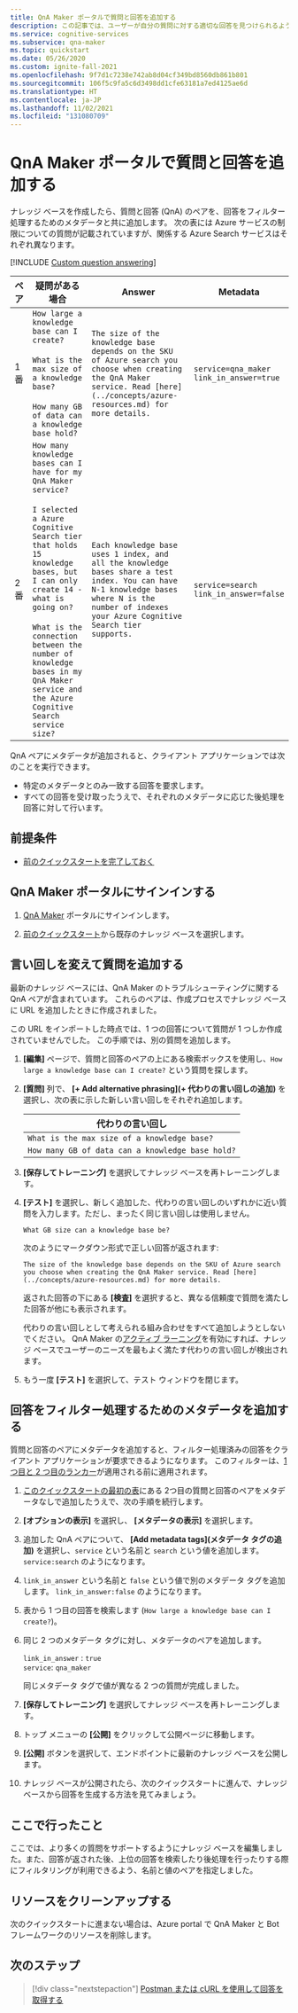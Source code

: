 ```yaml
---
title: QnA Maker ポータルで質問と回答を追加する
description: この記事では、ユーザーが自分の質問に対する適切な回答を見つけられるように、質問と回答のペアをメタデータと共に追加する方法について説明します。
ms.service: cognitive-services
ms.subservice: qna-maker
ms.topic: quickstart
ms.date: 05/26/2020
ms.custom: ignite-fall-2021
ms.openlocfilehash: 9f7d1c7238e742ab8d04cf349bd8560db861b801
ms.sourcegitcommit: 106f5c9fa5c6d3498dd1cfe63181a7ed4125ae6d
ms.translationtype: HT
ms.contentlocale: ja-JP
ms.lasthandoff: 11/02/2021
ms.locfileid: "131080709"
---
```

# <a name="add-questions-and-answer-with-qna-maker-portal"></a>QnA Maker ポータルで質問と回答を追加する

ナレッジ ベースを作成したら、質問と回答 (QnA) のペアを、回答をフィルター処理するためのメタデータと共に追加します。 次の表には Azure サービスの制限についての質問が記載されていますが、関係する Azure Search サービスはそれぞれ異なります。

[!INCLUDE [Custom question answering](../includes/new-version.md)]

<a name="qna-table"></a>

|ペア|疑問がある場合|Answer|Metadata|
|--|--|--|--|
|1 番|`How large a knowledge base can I create?`<br><br>`What is the max size of a knowledge base?`<br><br>`How many GB of data can a knowledge base hold?` |`The size of the knowledge base depends on the SKU of Azure search you choose when creating the QnA Maker service. Read [here](../concepts/azure-resources.md) for more details.`|`service=qna_maker`<br>`link_in_answer=true`|
|2 番|`How many knowledge bases can I have for my QnA Maker service?`<br><br>`I selected a Azure Cognitive Search tier that holds 15 knowledge bases, but I can only create 14 - what is going on?`<br><br>`What is the connection between the number of knowledge bases in my QnA Maker service and the Azure Cognitive Search service size?` |`Each knowledge base uses 1 index, and all the knowledge bases share a test index. You can have N-1 knowledge bases where N is the number of indexes your Azure Cognitive Search tier supports.`|`service=search`<br>`link_in_answer=false`|

QnA ペアにメタデータが追加されると、クライアント アプリケーションでは次のことを実行できます。

* 特定のメタデータとのみ一致する回答を要求します。
* すべての回答を受け取ったうえで、それぞれのメタデータに応じた後処理を回答に対して行います。


## <a name="prerequisites"></a>前提条件

* [前のクイックスタートを完了しておく](./create-publish-knowledge-base.md)

## <a name="sign-in-to-the-qna-maker-portal"></a>QnA Maker ポータルにサインインする

1. [QnA Maker](https://www.qnamaker.ai) ポータルにサインインします。

1. [前のクイックスタート](./create-publish-knowledge-base.md)から既存のナレッジ ベースを選択します。

## <a name="add-additional-alternatively-phrased-questions"></a>言い回しを変えて質問を追加する

最新のナレッジ ベースには、QnA Maker のトラブルシューティングに関する QnA ペアが含まれています。 これらのペアは、作成プロセスでナレッジ ベースに URL を追加したときに作成されました。

この URL をインポートした時点では、1 つの回答について質問が 1 つしか作成されていませんでした。 この手順では、別の質問を追加します。

1. **[編集]** ページで、質問と回答のペアの上にある検索ボックスを使用し、`How large a knowledge base can I create?` という質問を探します。

1. **[質問]** 列で、 **[+ Add alternative phrasing]\(+ 代わりの言い回しの追加\)** を選択し、次の表に示した新しい言い回しをそれぞれ追加します。

    |代わりの言い回し|
    |--|
    |`What is the max size of a knowledge base?`|
    |`How many GB of data can a knowledge base hold?`|

1. **[保存してトレーニング]** を選択してナレッジ ベースを再トレーニングします。

1. **[テスト]** を選択し、新しく追加した、代わりの言い回しのいずれかに近い質問を入力します。ただし、まったく同じ言い回しは使用しません。

    `What GB size can a knowledge base be?`

    次のようにマークダウン形式で正しい回答が返されます:

    `The size of the knowledge base depends on the SKU of Azure search you choose when creating the QnA Maker service. Read [here](../concepts/azure-resources.md) for more details.`

    返された回答の下にある **[検査]** を選択すると、異なる信頼度で質問を満たした回答が他にも表示されます。

    代わりの言い回しとして考えられる組み合わせをすべて追加しようとしないでください。 QnA Maker の[アクティブ ラーニング](../how-to/improve-knowledge-base.md)を有効にすれば、ナレッジ ベースでユーザーのニーズを最もよく満たす代わりの言い回しが検出されます。

1. もう一度 **[テスト]** を選択して、テスト ウィンドウを閉じます。

## <a name="add-metadata-to-filter-the-answers"></a>回答をフィルター処理するためのメタデータを追加する

質問と回答のペアにメタデータを追加すると、フィルター処理済みの回答をクライアント アプリケーションが要求できるようになります。 このフィルターは、[1 つ目と 2 つ目のランカー](../concepts/query-knowledge-base.md#ranker-process)が適用される前に適用されます。

1. [このクイックスタートの最初の表](#qna-table)にある 2つ目の質問と回答のペアをメタデータなしで追加したうえで、次の手順を続行します。

1. **[オプションの表示]** を選択し、 **[メタデータの表示]** を選択します。

1. 追加した QnA ペアについて、 **[Add metadata tags]\(メタデータ タグの追加\)** を選択し、`service` という名前と `search` という値を追加します。 `service:search` のようになります。

1. `link_in_answer` という名前と `false` という値で別のメタデータ タグを追加します。 `link_in_answer:false` のようになります。

1. 表から 1 つ目の回答を検索します (`How large a knowledge base can I create?`)。

1. 同じ 2 つのメタデータ タグに対し、メタデータのペアを追加します。

    `link_in_answer` : `true`<br>
    `service`: `qna_maker`

    同じメタデータ タグで値が異なる 2 つの質問が完成しました。

1. **[保存してトレーニング]** を選択してナレッジ ベースを再トレーニングします。

1. トップ メニューの **[公開]** をクリックして公開ページに移動します。
1. **[公開]** ボタンを選択して、エンドポイントに最新のナレッジ ベースを公開します。
1. ナレッジ ベースが公開されたら、次のクイックスタートに進んで、ナレッジ ベースから回答を生成する方法を見てみましょう。

## <a name="what-did-you-accomplish"></a>ここで行ったこと

ここでは、より多くの質問をサポートするようにナレッジ ベースを編集しました。また、回答が返された後、上位の回答を検索したり後処理を行ったりする際にフィルタリングが利用できるよう、名前と値のペアを指定しました。

## <a name="clean-up-resources"></a>リソースをクリーンアップする

次のクイックスタートに進まない場合は、Azure portal で QnA Maker と Bot フレームワークのリソースを削除します。

## <a name="next-steps"></a>次のステップ

> [!div class="nextstepaction"]
> [Postman または cURL を使用して回答を取得する](get-answer-from-knowledge-base-using-url-tool.md)
